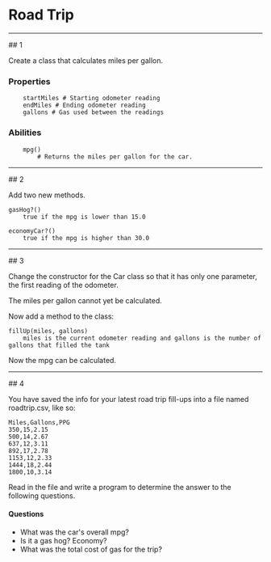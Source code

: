 # Road Trip

<hr>
## 1

Create a class that calculates miles per gallon.

### Properties

```
	startMiles # Starting odometer reading
	endMiles # Ending odometer reading
	gallons # Gas used between the readings
```

### Abilities

```
	mpg() 
		# Returns the miles per gallon for the car.
```

<hr>
## 2

Add two new methods.

```
gasHog?()
	true if the mpg is lower than 15.0

economyCar?()
	true if the mpg is higher than 30.0
```
<hr>
## 3

Change the constructor for the Car class so that it has only one parameter, the first reading of the odometer. 

The miles per gallon cannot yet be calculated. 

Now add a method to the class:

```
fillUp(miles, gallons)
	miles is the current odometer reading and gallons is the number of gallons that filled the tank
```
Now the mpg can be calculated.

<hr>
## 4

You have saved the info for your latest road trip fill-ups into a file named roadtrip.csv, like so:

```
Miles,Gallons,PPG
350,15,2.15
500,14,2.67
637,12,3.11
892,17,2.78
1153,12,2.33
1444,18,2.44
1800,10,3.14
```

Read in the file and write a program to determine the answer to the following questions. 

#### Questions
* What was the car's overall mpg?
* Is it a gas hog? Economy?
* What was the total cost of gas for the trip?

